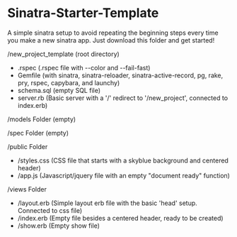 # Sinatra-Starter-Template
A simple sinatra setup to avoid repeating the beginning steps every time you make a new sinatra app. 
Just download this folder and get started!

/new_project_template (root directory)
- .rspec (.rspec file with --color and --fail-fast)
- Gemfile (with sinatra, sinatra-reloader, sinatra-active-record, pg, rake, pry, rspec, capybara, and launchy)
- schema.sql (empty SQL file)
- server.rb (Basic server with a '/' redirect to '/new_project', connected to index.erb)

/models Folder (empty)

/spec Folder (empty)

/public Folder
- /styles.css (CSS file that starts with a skyblue background and centered header)
- /app.js (Javascript/jquery file with an empty "document ready" function)

/views Folder
- /layout.erb (Simple layout erb file with the basic 'head' setup. Connected to css file)
- /index.erb (Empty file besides a centered header, ready to be created)
- /show.erb (Empty show file)

